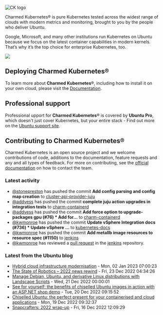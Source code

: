 ![CK logo](https://assets.ubuntu.com/v1/451d4cf4-Charmed+Kubernetes_RGB_onWhite_2022.svg)

Charmed Kubernetes® is pure Kubernetes tested across the widest range of clouds with modern metrics and monitoring, brought to you by the people who deliver Ubuntu.

Google, Microsoft, and many other institutions run Kubernetes on Ubuntu because we focus on the latest container capabilities in modern kernels. That’s why it’s the top choice for enterprise Kubernetes, too.

![](https://assets.ubuntu.com/v1/843c77b6-juju-at-a-glace.svg)

## Deploying Charmed Kubernetes®

To learn more about **Charmed Kubernetes**®, including how to install it on your own cloud, please visit the [Documentation][docs].

## Professional support

Professional upport for **Charmed Kubernetes**® is covered by **Ubuntu Pro**, which doesn't just cover Kubernetes, but your entire stack - Find out more on the [Ubuntu support site](https://ubuntu.com/support).

## Contributing to Charmed Kubernetes®

Charmed Kubernetes is an open source project and we welcome contributions of code, additions to the documentation, feature requests and any and all types of feedback. For more on contributing, see the [official documentation][get-in-touch] on how to contact the team.

<!-- LINKS -->
[docs]: https://ubuntu.com/kubernetes/docs
[get-in-touch]: https://ubuntu.com/kubernetes/docs/get-in-touch

### Latest activity

<!-- activity starts -->
 - [@stonepreston](https://github.com/stonepreston) has pushed the commit **Add config parsing and config map creation** to [cluster-api-provider-juju](https://github.com/charmed-kubernetes/cluster-api-provider-juju)
 - [@addyess](https://github.com/addyess) has pushed the commit **complete juju action upgrades in integration tests** to [charm-containerd](https://github.com/charmed-kubernetes/charm-containerd)
 - [@addyess](https://github.com/addyess) has pushed the commit **Add force option to upgrade-packages gpu (#76)  * Add for...** to [charm-containerd](https://github.com/charmed-kubernetes/charm-containerd)
 - [@kwmonroe](https://github.com/kwmonroe) has pushed the commit **Update vSphere Integration docs (#736)  * Update vSphere ...** to [kubernetes-docs](https://github.com/charmed-kubernetes/kubernetes-docs)
 - [@kwmonroe](https://github.com/kwmonroe) has pushed the commit **Add metallb image resources to resource spec (#1150)** to [jenkins](https://github.com/charmed-kubernetes/jenkins)
 - [@kwmonroe](https://github.com/kwmonroe) has reviewed a [pull request](https://github.com/charmed-kubernetes/jenkins/pull/1150) in the [jenkins](https://github.com/charmed-kubernetes/jenkins) repository.
<!-- activity ends -->

<!-- roadmap starts -->

<!-- roadmap ends -->

### Latest from the Ubuntu blog

<!-- blog starts -->
* [Hybrid cloud infrastructure modernisation](https://ubuntu.com//blog/hybrid-cloud-infrastructure-modernisation) - Mon, 02 Jan 2023 07:00:23 
* [The State of Robotics &#8211; 2022 news rewind](https://ubuntu.com//blog/the-state-of-robotics-2022-review) - Fri, 23 Dec 2022 04:34:26 
* [Manage Debian, Ubuntu, and derivative Linux distributions with Landscape Scripts](https://ubuntu.com//blog/manage-debian-ubuntu-and-derivative-linux-distributions-with-landscape-scripts) - Wed, 21 Dec 2022 00:00:01 
* [See for yourself: the benefits of chiselled Ubuntu images in action with an ASP.NET shop demo](https://ubuntu.com//blog/benefits-chiselled-ubuntu-images-aspnet-eshop-demo) - Tue, 20 Dec 2022 09:15:52 
* [Chiselled Ubuntu: the perfect present for your containerised and cloud applications](https://ubuntu.com//blog/chiselled-containers-perfect-gift-cloud-applications) - Mon, 19 Dec 2022 09:32:37 
* [Snapcrafters: 2022 wrap-up](https://ubuntu.com//blog/snapcrafters-2022-wrap-up) - Fri, 16 Dec 2022 12:09:29 
<!-- blog ends -->
